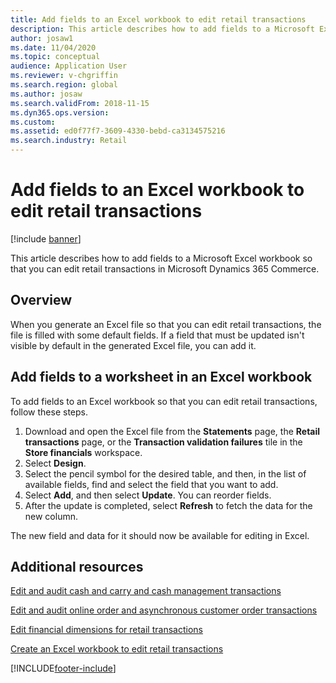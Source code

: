 ```yaml
---
title: Add fields to an Excel workbook to edit retail transactions
description: This article describes how to add fields to a Microsoft Excel workbook so that you can edit retail transactions in Microsoft Dynamics 365 Commerce.
author: josaw1
ms.date: 11/04/2020
ms.topic: conceptual
audience: Application User
ms.reviewer: v-chgriffin
ms.search.region: global
ms.author: josaw
ms.search.validFrom: 2018-11-15
ms.dyn365.ops.version: 
ms.custom: 
ms.assetid: ed0f77f7-3609-4330-bebd-ca3134575216
ms.search.industry: Retail
---
```

# Add fields to an Excel workbook to edit retail transactions

[!include [banner](../includes/banner.md)]

This article describes how to add fields to a Microsoft Excel workbook so that you can edit retail transactions in Microsoft Dynamics 365 Commerce.

## Overview

When you generate an Excel file so that you can edit retail transactions, the file is filled with some default fields. If a field that must be updated isn't visible by default in the generated Excel file, you can add it.

## Add fields to a worksheet in an Excel workbook

To add fields to an Excel workbook so that you can edit retail transactions, follow these steps.

1. Download and open the Excel file from the **Statements** page, the **Retail transactions** page, or the **Transaction validation failures** tile in the **Store financials** workspace.
1. Select **Design**.
1. Select the pencil symbol for the desired table, and then, in the list of available fields, find and select the field that you want to add.
1. Select **Add**, and then select **Update**. You can reorder fields.
1. After the update is completed, select **Refresh** to fetch the data for the new column.

The new field and data for it should now be available for editing in Excel.

## Additional resources

[Edit and audit cash and carry and cash management transactions](edit-cash-trans.md)

[Edit and audit online order and asynchronous customer order transactions](edit-order-trans.md)

[Edit financial dimensions for retail transactions](edit-financial-dim.md)

[Create an Excel workbook to edit retail transactions](create-excel-edit.md)


[!INCLUDE[footer-include](../includes/footer-banner.md)]
